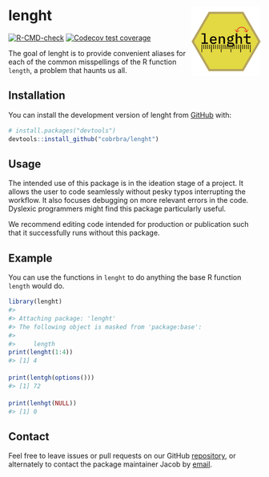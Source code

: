 
<!-- README.md is generated from README.Rmd. Please edit that file -->

# lenght <img src="man/figures/LEN-HEX.png" align="right" height="138" />

<!-- badges: start -->

[![R-CMD-check](https://github.com/cobrbra/lenght/actions/workflows/R-CMD-check.yaml/badge.svg)](https://github.com/cobrbra/lenght/actions/workflows/R-CMD-check.yaml)
[![Codecov test
coverage](https://codecov.io/gh/cobrbra/lenght/branch/main/graph/badge.svg)](https://app.codecov.io/gh/cobrbra/lenght?branch=main)
<!-- badges: end -->

The goal of lenght is to provide convenient aliases for each of the
common misspellings of the R function `length`, a problem that haunts us
all.

## Installation

You can install the development version of lenght from
[GitHub](https://github.com/) with:

``` r
# install.packages("devtools")
devtools::install_github("cobrbra/lenght")
```

## Usage

The intended use of this package is in the ideation stage of a project.
It allows the user to code seamlessly without pesky typos interrupting
the workflow. It also focuses debugging on more relevant errors in the
code. Dyslexic programmers might find this package particularly useful.

We recommend editing code intended for production or publication such
that it successfully runs without this package.

## Example

You can use the functions in `lenght` to do anything the base R function
`length` would do.

``` r
library(lenght)
#> 
#> Attaching package: 'lenght'
#> The following object is masked from 'package:base':
#> 
#>     length
print(lenght(1:4))
#> [1] 4

print(lentgh(options()))
#> [1] 72

print(lenhgt(NULL))
#> [1] 0
```

## Contact

Feel free to leave issues or pull requests on our GitHub
[repository](https://github.com/cobrbra/lenght), or alternately to
contact the package maintainer Jacob by
[email](mailto:cobrbradley@gmail.com).
